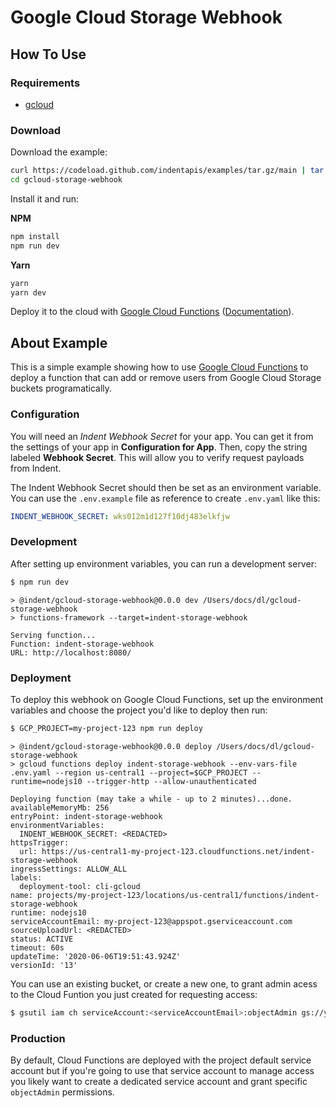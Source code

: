# Google Cloud Storage Webhook

## How To Use

### Requirements

- [gcloud](https://cloud.google.com/sdk/gcloud)

### Download

Download the example:

```bash
curl https://codeload.github.com/indentapis/examples/tar.gz/main | tar -xz --strip=2 examples-main/webhooks/gcloud-storage-webhook
cd gcloud-storage-webhook
```

Install it and run:

**NPM**

```bash
npm install
npm run dev
```

**Yarn**

```bash
yarn
yarn dev
```

Deploy it to the cloud with [Google Cloud Functions](https://cloud.google.com/functions) ([Documentation](https://cloud.google.com/functions/docs)).

## About Example

This is a simple example showing how to use [Google Cloud Functions](https://cloud.google.com/functions) to deploy a function that can add or remove users from Google Cloud Storage buckets programatically.

### Configuration

You will need an _Indent Webhook Secret_ for your app. You can get it from the settings of your app in **Configuration for App**. Then, copy the string labeled **Webhook Secret**. This will allow you to verify request payloads from Indent.

The Indent Webhook Secret should then be set as an environment variable. You can use the `.env.example` file as reference to create `.env.yaml` like this:

```yaml
INDENT_WEBHOOK_SECRET: wks012m1d127f10dj483elkfjw
```

### Development

After setting up environment variables, you can run a development server:

```bash
$ npm run dev
```

```
> @indent/gcloud-storage-webhook@0.0.0 dev /Users/docs/dl/gcloud-storage-webhook
> functions-framework --target=indent-storage-webhook

Serving function...
Function: indent-storage-webhook
URL: http://localhost:8080/
```

### Deployment

To deploy this webhook on Google Cloud Functions, set up the environment variables and choose the project you'd like to deploy then run:

```bash
$ GCP_PROJECT=my-project-123 npm run deploy
```

```
> @indent/gcloud-storage-webhook@0.0.0 deploy /Users/docs/dl/gcloud-storage-webhook
> gcloud functions deploy indent-storage-webhook --env-vars-file .env.yaml --region us-central1 --project=$GCP_PROJECT --runtime=nodejs10 --trigger-http --allow-unauthenticated

Deploying function (may take a while - up to 2 minutes)...done.
availableMemoryMb: 256
entryPoint: indent-storage-webhook
environmentVariables:
  INDENT_WEBHOOK_SECRET: <REDACTED>
httpsTrigger:
  url: https://us-central1-my-project-123.cloudfunctions.net/indent-storage-webhook
ingressSettings: ALLOW_ALL
labels:
  deployment-tool: cli-gcloud
name: projects/my-project-123/locations/us-central1/functions/indent-storage-webhook
runtime: nodejs10
serviceAccountEmail: my-project-123@appspot.gserviceaccount.com
sourceUploadUrl: <REDACTED>
status: ACTIVE
timeout: 60s
updateTime: '2020-06-06T19:51:43.924Z'
versionId: '13'
```

You can use an existing bucket, or create a new one, to grant admin acess to the Cloud Funtion you just created for requesting access:

```bash
$ gsutil iam ch serviceAccount:<serviceAccountEmail>:objectAdmin gs://your-bucket-example
```

### Production

By default, Cloud Functions are deployed with the project default service account but if you're going to use that service account to manage access you likely want to create a dedicated service account and grant specific `objectAdmin` permissions.
